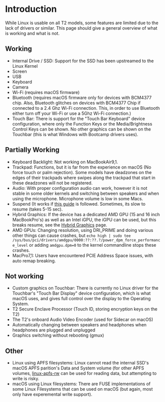 # Introduction

While Linux is usable on all T2 models, some features are limited due to the lack of drivers or similar. This page should give a general overview of what is working and what is not.

## Working

- Internal Drive / SSD: Support for the SSD has been upstreamed to the Linux Kernel
- Screen
- USB
- Keyboard
- Camera
- Wi-Fi (requires macOS firmware)
- Bluetooth (requires macOS firmware only for devices with BCM4377 chip. Also, Bluetooth glitches on devices with BCM4377 Chip if connected to a 2.4 Ghz Wi-Fi connection. This, in order to use Bluetooth either turn off your Wi-Fi or use a 5Ghz Wi-Fi connection.)
- Touch Bar: There is support for the "Touch Bar Keyboard" device configuration, where only the Function Keys or the Media/Brightness Control Keys can be shown. No other graphics can be shown on the Touchbar (this is what Windows with Bootcamp drivers uses).

## Partially Working

- Keyboard Backlight: Not working on MacBookAir9,1.
- Trackpad: Functions, but it is far from the experience on macOS (No force touch or palm rejection). Some models have deadzones on the edges of their trackpads where swipes along the trackpad that start in these deadzones will not be registered.
- Audio: With proper configuration audio can work, however it is not stable in some older kernels and switching between speakers and when using the microphone. Microphone volume is low in some Macs.
- Suspend (It works if [this guide](https://wiki.t2linux.org/guides/dkms/#fixing-suspend) is followed. Sometimes, its slow to resume (takes 5-15 sec).
- Hybrid Graphics: If the device has a dedicated AMD GPU (15 and 16 inch MacBookPro's) as well as an Intel iGPU, the iGPU can be used, but this breaks resume, see the [Hybrid Graphics](https://wiki.t2linux.org/guides/hybrid-graphics/) page.
- AMD GPUs: Changing resolution, using DRI_PRIME and doing various other things can cause crashes, but `echo high | sudo tee /sys/bus/pci/drivers/amdgpu/0000:??:??.?/power_dpm_force_performance_level` or adding `amdgpu.dpm=0` to the kernel commandline stops these crashes.
- MacPro7,1: Users have encountered PCIE Address Space issues, with auto remap breaking.

## Not working

- Custom graphics on Touchbar: There is currently no Linux driver for the Touchbar's "Touch Bar Display" device configuration, which is what macOS uses, and gives full control over the display to the Operating System.
- T2 Secure Enclave Processor (Touch ID, storing encryption keys on the T2)
- The T2's onboard Audio Video Encoder (used for Sidecar on macOS)
- Automatically changing between speakers and headphones when headphones are plugged and unplugged
- Graphics switching without rebooting (gmux)

## Other

- Linux using APFS filesystems: Linux cannot read the internal SSD's macOS APFS parition's Data and System volume (for other APFS volumes, [linux-apfs-rw](https://github.com/linux-apfs/linux-apfs-rw) can be used for reading data, but attempting to write is risky.
- macOS using Linux filesystems: There are FUSE implementations of some Linux Filesystems that can be used on macOS (but again, most only have experemental write support).

